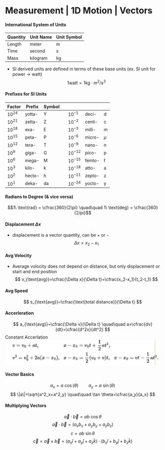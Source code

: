 # Measurement | 1D Motion | Vectors

#### International System of Units
|Quantity|Unit Name|Unit Symbol|
|---|---|---|
|Length| meter| m|
|Time| second| s|
|Mass|kilogram| kg|

- SI derived units are defined in terms of these base units (ex. SI unit for power -> watt)
$$ 1 \text{watt} = 1\text{kg}\cdot m^2/s^3$$

#### Prefixes for SI Units
|Factor|Prefix|Symbol|  ||||
|---|---|---|        ---|---|---|---|
|$10^{24}$|yotta-|Y|    |$10^{-1}$ |deci-  |d       |
|$10^{21}$|zetta-|Z|    |$10^{-2}$ |centi- |c       |
|$10^{18}$|exa-  |E|    |$10^{-3}$ |milli- |m       |
|$10^{15}$|peta- |P|    |$10^{-6}$ |micro- |$\mu$   |
|$10^{12}$|tera- |T|    |$10^{-9}$ |nano-  |n       |
|$10^9$ |giga- |G|      |$10^{-12}$|pico-  |p       |
|$10^6$ |mega- |M|      |$10^{-15}$|femto- |f       |
|$10^3$ |kilo- |k|      |$10^{-18}$|atto-  |a       |
|$10^2$ |hecto-|h|      |$10^{-21}$|zepto- |z       |
|$10^1$ |deka- |da|     |$10^{-24}$|yocto- |y       |

#### Radians to Degree (& vice versa)
$$1\ \text{rad} = \cfrac{360}{2\pi} \quad\quad 1\ \text{deg} = \cfrac{360}{2/pi}$$

#### Displacement $\Delta x$
- displacement is a vector quantity, can be + or -
$$
\Delta x =x_2 - x_1
$$

#### Avg Velocity
- Average volocity does not depend on distance, but only displacement or start and end position
$$
v_{\text{avg}}=\cfrac{\Delta x}{\Delta t}=\cfrac{x_2-x_1}{t_2-t_1}
$$

#### Avg Speed
$$
s_{\text{avg}}=\cfrac{\text{total distance}}{\Delta t}
$$

#### Accerleration
$$
a_{\text{avg}}=\cfrac{\Delta v}{\Delta t} \quad\quad a=\cfrac{dv}{dt}=\cfrac{d^2x}{dt^2}
$$
Constant Accerlation
![constance acceleration equations](src/constant-acceleration-equations.jpg)

#### Vector Basics
$$
a_x = a\ \cos(\theta) \quad\quad a_y=a\ \sin(\theta)
$$
$$
\|a\|=\sqrt{a^2_x+a^2_y} \quad\quad \tan \theta=\cfrac{a_y}{a_x}
$$

#### Multiplying Vectors
$$\overrightarrow{a}\cdot\overrightarrow{b}=ab\ \cos \theta$$
$$\overrightarrow{a}\cdot\overrightarrow{b}=(a_xb_x+a_yb_y+a_zb_z)$$
$$c = ab\ \sin\theta$$
$$\overrightarrow{c}=\overrightarrow{a}\times\overrightarrow{b} = (a_x\widehat{i}+a_y\widehat{j}+a_z\widehat{k})\cdot(b_x\widehat{i}+b_y\widehat{j}+b_z\widehat{k})$$